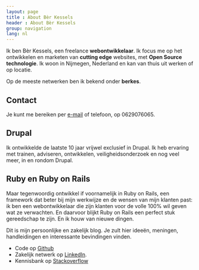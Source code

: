 ```yaml
---
layout: page
title : About Bèr Kessels
header : About Bèr Kessels
group: navigation
lang: nl
---
```


Ik ben Bèr Kessels, een freelance **webontwikkelaar**. Ik focus me op
het ontwikkelen en marketen van **cutting edge** websites, 
met **Open Source technologie**. Ik woon in Nijmegen, Nederland en kan
van thuis uit werken of op locatie.

Op de meeste netwerken ben ik bekend onder **berkes**.

## Contact
Je kunt me bereiken per [e-mail](ber@webschuur.com) of telefoon, op
0629076065.

## Drupal
Ik ontwikkelde de laatste 10 jaar vrijwel exclusief in Drupal. Ik heb
ervaring met trainen, adviseren, ontwikkelen, veiligheidsonderzoek en
nog veel meer, in en rondom Drupal.

## Ruby en Ruby on Rails
Maar tegenwoordig ontwikkel if voornamelijk in Ruby on Rails, een 
framework dat beter bij mijn werkwijze en de wensen van mijn klanten
past: ik ben een webontwikkelaar die zijn klanten voor de volle 100%
wil geven wat ze verwachten. En daarvoor blijkt Ruby on Rails een
perfect stuk gereedschap te zijn. En ik houw van nieuwe dingen.

Dit is mijn persoonlijke en zakelijk blog. Je zult hier ideeën,
meningen, handleidingen en interessante bevindingen vinden.

* Code op [Github](https://github.com/berkes/)
* Zakelijk netwerk op [LinkedIn](http://www.linkedin.com/profile?viewProfile=&key=9270755).
* Kennisbank op [Stackoverflow](http://stackoverflow.com/users/73673/berkes)
